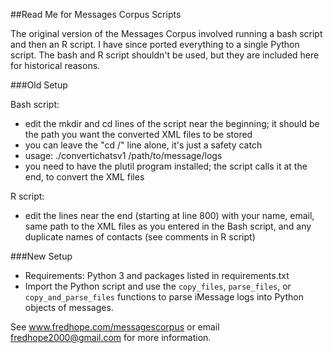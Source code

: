 ##Read Me for Messages Corpus Scripts

The original version of the Messages Corpus involved running a bash script and then an R script. I have since ported everything to a single Python script. The bash and R script shouldn't be used, but they are included here for historical reasons.

###Old Setup

Bash script:

- edit the mkdir and cd lines of the script near the beginning; it should be the path you want the converted XML files to be stored
- you can leave the "cd /" line alone, it's just a safety catch
- usage: ./convertichatsv1 /path/to/message/logs
- you need to have the plutil program installed; the script calls it at the end, to convert the XML files

R script:

- edit the lines near the end (starting at line 800) with your name, email, same path to the XML files as you entered in the Bash script, and any duplicate names of contacts (see comments in R script)

###New Setup

- Requirements: Python 3 and packages listed in requirements.txt
- Import the Python script and use the `copy_files`, `parse_files`, or `copy_and_parse_files` functions to parse iMessage logs into Python objects of messages.

See www.fredhope.com/messagescorpus or email fredhope2000@gmail.com for more information.